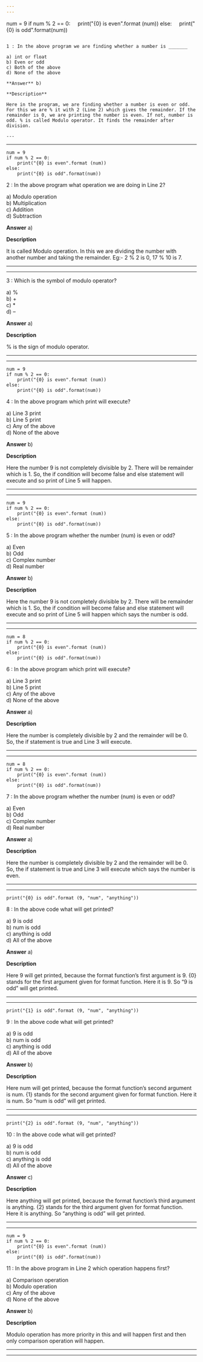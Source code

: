 ```yaml
---
---


```
num = 9
if num % 2 == 0:
    print("{0} is even".format (num))
else:
    print("{0} is odd".format(num))
```

1 : In the above program we are finding whether a number is _______  

a) int or float  
b) Even or odd  
c) Both of the above  
d) None of the above  

**Answer** b) 

**Description** 

Here in the program, we are finding whether a number is even or odd. For this we are % it with 2 (Line 2) which gives the remainder. If the remainder is 0, we are printing the number is even. If not, number is odd. % is called Modulo operator. It finds the remainder after division.  

---
```

---


```
num = 9
if num % 2 == 0:
    print("{0} is even".format (num))
else:
    print("{0} is odd".format(num))
```

2 : In the above program what operation we are doing in Line 2?  

a) Modulo operation  
b) Multiplication  
c) Addition  
d) Subtraction  

**Answer** a) 

**Description** 

It is called Modulo operation. In this we are dividing the number with another number and taking the remainder. Eg:- 2 % 2 is 0, 17 % 10 is 7.  

---
---


3 : Which is the symbol of modulo operator?  

a) %  
b) +  
c) *  
d) –  

**Answer** a) 

**Description**

% is the sign of modulo operator.  

---
---


```
num = 9
if num % 2 == 0:
    print("{0} is even".format (num))
else:
    print("{0} is odd".format(num))
```

4 : In the above program which print will execute?  

a) Line 3 print  
b) Line 5 print  
c) Any of the above  
d) None of the above  

**Answer** b) 

**Description**

Here the number 9 is not completely divisible by 2. There will be remainder which is 1. So, the if condition will become false and else statement will execute and so print of Line 5 will happen.  

---
---


```
num = 9
if num % 2 == 0:
    print("{0} is even".format (num))
else:
    print("{0} is odd".format(num))
```

5 : In the above program whether the number (num) is even or odd?  

a) Even  
b) Odd  
c) Complex number  
d) Real number  

**Answer** b) 

**Description**

Here the number 9 is not completely divisible by 2. There will be remainder which is 1. So, the if condition will become false and else statement will execute and so print of Line 5 will happen which says the number is odd.  

---
---


```
num = 8
if num % 2 == 0:
    print("{0} is even".format (num))
else:
    print("{0} is odd".format(num))
```

6 : In the above program which print will execute?  

a) Line 3 print  
b) Line 5 print  
c) Any of the above  
d) None of the above  

**Answer** a) 

**Description**

Here the number is completely divisible by 2 and the remainder will be 0. So, the if statement is true and Line 3 will execute.

---
---


```
num = 8
if num % 2 == 0:
    print("{0} is even".format (num))
else:
    print("{0} is odd".format(num))
```

7 : In the above program whether the number (num) is even or odd?  

a) Even  
b) Odd  
c) Complex number  
d) Real number  

**Answer** a) 

**Description**

Here the number is completely divisible by 2 and the remainder will be 0. So, the if statement is true and Line 3 will execute which says the number is even.

---
---


```
print("{0} is odd".format (9, "num", "anything"))
```

8 : In the above code what will get printed?  

a) 9 is odd  
b) num is odd  
c) anything is odd  
d) All of the above  

**Answer** a) 

**Description**

Here 9 will get printed, because the format function’s first argument is 9. {0} stands for the first argument given for format function. Here it is 9. So “9 is odd” will get printed. 

---
---


```
print("{1} is odd".format (9, "num", "anything"))
```

9 : In the above code what will get printed?  

a) 9 is odd  
b) num is odd  
c) anything is odd  
d) All of the above  

**Answer** b)  

**Description**  

Here num will get printed, because the format function’s second argument is num. {1} stands for the second argument given for format function. Here it is num. So “num is odd” will get printed.  

---
---


```
print("{2} is odd".format (9, "num", "anything"))
```

10 : In the above code what will get printed?  

a) 9 is odd  
b) num is odd  
c) anything is odd  
d) All of the above  

**Answer** c)  

**Description** 

Here anything will get printed, because the format function’s third argument is anything. {2} stands for the third argument given for format function. Here it is anything. So “anything is odd” will get printed.  

---
---


```
num = 9
if num % 2 == 0:
    print("{0} is even".format (num))
else:
    print("{0} is odd".format(num))
```

11 : In the above program in Line 2 which operation happens first?  

a) Comparison operation  
b) Modulo operation  
c) Any of the above  
d) None of the above  

**Answer** b)  

**Description**

Modulo operation has more priority in this and will happen first and then only comparison operation will happen.

---
---




